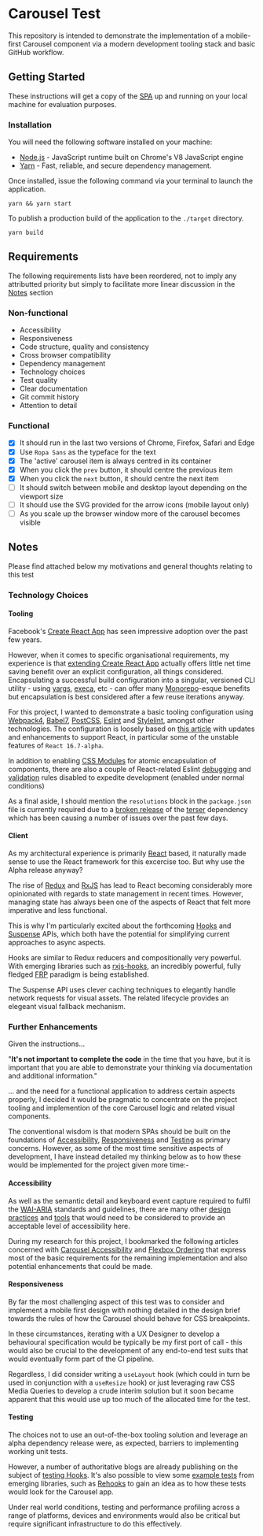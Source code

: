 # Carousel Test

This repository is intended to demonstrate the implementation of a mobile-first Carousel component via a modern development tooling stack and basic GitHub workflow.

## Getting Started

These instructions will get a copy of the [SPA](https://en.wikipedia.org/wiki/Single-page_application) up and running on your local machine for evaluation purposes.

### Installation

You will need the following software installed on your machine:

* [Node.js](https://nodejs.org/) - JavaScript runtime built on Chrome's V8 JavaScript engine
* [Yarn](https://yarnpkg.com/) - Fast, reliable, and secure dependency management.

Once installed, issue the following command via your terminal to launch the application.

```yarn && yarn start```

To publish a production build of the application to the `./target` directory.

```yarn build```

## Requirements

The following requirements lists have been reordered, not to imply any attributted  priority but simply to facilitate more linear discussion in the [Notes](#notes) section   

### Non-functional

* Accessibility
* Responsiveness
* Code structure, quality and consistency
* Cross browser compatibility
* Dependency management 
* Technology choices
* Test quality
* Clear documentation
* Git commit history
* Attention to detail

### Functional

* [x] It should run in the last two versions of Chrome, Firefox, Safari and Edge
* [x] Use `Ropa Sans` as the typeface for the text
* [x] The 'active' carousel item is always centred in its container
* [x] When you click the `prev` button, it should centre the previous item
* [x] When you click the `next` button, it should centre the next item
* [ ] It should switch between mobile and desktop layout depending on the viewport size
* [ ] It should use the SVG provided for the arrow icons (mobile layout only)
* [ ] As you scale up the browser window more of the carousel becomes visible

## Notes

Please find attached below my motivations and general thoughts relating to this test

### Technology Choices

#### Tooling

Facebook's [Create React App](https://facebook.github.io/create-react-app/) has seen impressive adoption over the past few years. 

However, when it comes to specific organisational requirements, my experience is that [extending Create React App](https://medium.com/@chrisjpatty/extending-create-react-app-to-make-your-own-app-generator-5d7b1ddc246) actually offers little net time saving benefit over an explicit configuration, all things considered. Encapsulating a successful build configuration into a singular, versioned CLI utility - using [yargs](http://yargs.js.org/), [execa](https://dustinpfister.github.io/2018/02/28/nodejs-execa/), etc - can offer many [Monorepo](https://medium.com/@maoberlehner/monorepos-in-the-wild-33c6eb246cb9)-esque benefits but encapsulation is best considered after a few reuse iterations anyway.

For this project, I wanted to demonstrate a basic tooling configuration using [Webpack4](https://webpack.js.org/), [Babel7](https://babeljs.io/), [PostCSS](https://postcss.org/), [Eslint](https://eslint.org/) and [Stylelint](https://stylelint.io/), amongst other technologies. The configuration is loosely based on [this article](https://medium.com/@jontorrado/working-with-webpack-4-es6-postcss-with-preset-env-and-more-93b3d77db7b2) with updates and enhancements to support React, in particular some of the unstable features of `React 16.7-alpha`. 

In addition to enabling [CSS Modules](https://github.com/css-modules/css-modules) for atomic encapsulation of components, there are also a couple of React-related Eslint [debugging](https://github.com/yannickcr/eslint-plugin-react/blob/master/docs/rules/display-name.md) and [validation](https://github.com/yannickcr/eslint-plugin-react/blob/master/docs/rules/prop-types.md) rules disabled to expedite development (enabled under normal conditions)

As a final aside, I should mention the `resolutions` block in the `package.json` file is currently required due to a [broken release](https://github.com/terser-js/terser/issues/251) of the [terser](https://github.com/terser-js/terser) dependency which has been causing a number of issues over the past few days. 

#### Client

As my architectural experience is primarily [React](https://reactjs.org/) based, it naturally made sense to use the React framework for this excercise too. But why use the Alpha release anyway?

The rise of [Redux](https://redux.js.org/) and [RxJS](https://rxjs-dev.firebaseapp.com/) has lead to React becoming considerably more opinionated with regards to state management in recent times. However, managing state has always been one of the aspects of React that felt more imperative and less functional.

This is why I'm particularly excited about the forthcoming [Hooks]() and [Suspense]() APIs, which both have the potential for simplifying current approaches to async aspects.

Hooks are similar to Redux reducers and compositionally very powerful. With emerging libraries such as [rxjs-hooks](https://github.com/LeetCode-OpenSource/rxjs-hooks), an incredibly powerful, fully fledged [FRP](https://en.wikipedia.org/wiki/Functional_reactive_programming) paradigm is being established.

The Suspense API uses clever caching techniques to elegantly handle network requests for visual assets. The related lifecycle provides an elegeant visual fallback mechanism.

### Further Enhancements

Given the instructions... 

"**It's not important to complete the code** in the time that you have, but it is important that you are able to demonstrate your thinking via documentation and additional information." 

... and the need for a functional application to address certain aspects properly, I decided it would be pragmatic to concentrate on the project tooling and implemention of the core Carousel logic and related visual components. 

The conventional wisdom is that modern SPAs should be built on the foundations of [Accessibility](#accessibility), [Responsiveness](#responsiveness) and [Testing](#testing) as primary concerns. However, as some of the most time sensitive aspects of development, I have instead detailed my thinking below as to how these would be implemented for the project given more time:-

#### Accessibility

As well as the semantic detail and keyboard event capture required to fulfil the [WAI-ARIA](https://www.w3.org/WAI/standards-guidelines/aria/) standards and guidelines, there are many other [design practices](https://hackernoon.com/rems-and-ems-and-why-you-probably-dont-need-them-664b9ce1e09f) and [tools](https://chrome.google.com/webstore/detail/colorblinding/dgbgleaofjainknadoffbjkclicbbgaa?hl=en) that would need to be considered to provide an acceptable level of accessibility here.

During my research for this project, I bookmarked the following articles concerned with [Carousel Accessibility](https://www.w3.org/WAI/tutorials/carousels/) and [Flexbox Ordering](https://developer.mozilla.org/en-US/docs/Web/CSS/CSS_Flexible_Box_Layout/Ordering_Flex_Items#The_order_property_and_accessibility) that express most of the basic requirements for the remaining implementation and also potential enhancements that could be made.

#### Responsiveness

By far the most challenging aspect of this test was to consider and implement a mobile first design with nothing detailed in the design brief towards the rules of how the Carousel should behave for CSS breakpoints. 

In these circumstances, iterating with a UX Designer to develop a behavioural specification would be typically be my first port of call - this would also be crucial to the development of any end-to-end test suits that would eventually form part of the CI pipeline.

Regardless, I did consider writing a `useLayout` hook (which could in turn be used in conjunction with a `useResize` hook) or just leveraging raw CSS Media Queries to develop a crude interim solution but it soon became apparent that this would use up too much of the allocated time for the test.

#### Testing

The choices not to use an out-of-the-box tooling solution and leverage an alpha dependency release were, as expected, barriers to implementing working unit tests.

However, a number of authoritative blogs are already publishing on the subject of [testing Hooks](https://blog.kentcdodds.com/react-hooks-whats-going-to-happen-to-my-tests-df4c2b4d67b7). It's also possible to view some [example tests](https://github.com/ilyalesik/react-fetch-hook/blob/master/src/__tests__/useFetch.test.js) from emerging libraries, such as [Rehooks](https://github.com/rehooks) to gain an idea as to how these tests would look for the Carousel app.  

Under real world conditions, testing and performance profiling across a range of platforms, devices and environments would also be critical but require significant infrastructure to do this effectively.